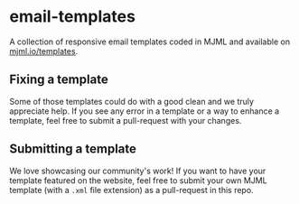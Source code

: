 # email-templates

A collection of responsive email templates coded in MJML and available on [mjml.io/templates](https://mjml.io/templates).

## Fixing a template 

Some of those templates could do with a good clean and we truly appreciate help. If you see any error 
in a template or a way to enhance a template, feel free to submit a pull-request with your changes.

## Submitting a template

We love showcasing our community's work! If you want to have your template featured on the website, 
feel free to submit your own MJML template (with a `.xml` file extension) as a pull-request in this repo.
